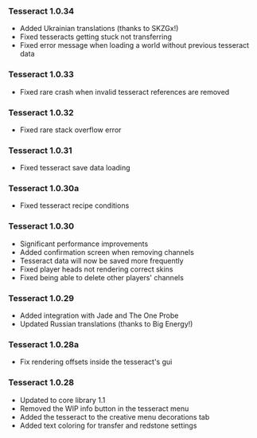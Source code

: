### Tesseract 1.0.34
- Added Ukrainian translations (thanks to SKZGx!)
- Fixed tesseracts getting stuck not transferring
- Fixed error message when loading a world without previous tesseract data

### Tesseract 1.0.33
- Fixed rare crash when invalid tesseract references are removed

### Tesseract 1.0.32
- Fixed rare stack overflow error

### Tesseract 1.0.31
- Fixed tesseract save data loading

### Tesseract 1.0.30a
- Fixed tesseract recipe conditions

### Tesseract 1.0.30
- Significant performance improvements
- Added confirmation screen when removing channels
- Tesseract data will now be saved more frequently
- Fixed player heads not rendering correct skins
- Fixed being able to delete other players' channels

### Tesseract 1.0.29
- Added integration with Jade and The One Probe
- Updated Russian translations (thanks to Big Energy!)

### Tesseract 1.0.28a
- Fix rendering offsets inside the tesseract's gui

### Tesseract 1.0.28
- Updated to core library 1.1
- Removed the WIP info button in the tesseract menu
- Added the tesseract to the creative menu decorations tab
- Added text coloring for transfer and redstone settings
